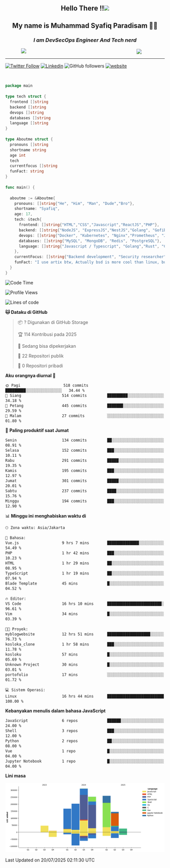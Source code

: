 <h2 align="center">

Hello There !!<img src="https://media.giphy.com/media/12oufCB0MyZ1Go/giphy.gif" width="50"></h2>

<h2 align="center">My name is Muhammad Syafiq Paradisam 👋👋</h2>

<h3 align="center"><em>I am DevSecOps Engineer And Tech nerd
</em></h3>

<img align="left" style="margin-left: 50px" src="https://static.zerochan.net/Alina.Clover.1024.4345060.webp" width="315"/>

<img align="center" style="margin-left: 50px" src="https://i.pinimg.com/736x/69/82/aa/6982aafd816ea48f48d0639c7797915c.jpg" width=250/>

<hr/>

[![Twitter Follow](https://img.shields.io/twitter/follow/misteranmol?label=Follow)](https://x.com/FikkzOutfit)
[![Linkedin](https://img.shields.io/badge/-syafiq-blue?style=square&logo=Linkedin&logoColor=white&link=https://www.linkedin.com/in/syafiq-paradisam/)](https://id.linkedin.com/in/syafiq-paradisam-b72749258)
![GitHub followers](https://img.shields.io/github/followers/syafiqparadisam?label=Follower&style=social)
[![website](https://img.shields.io/badge/Website-46a2f1.svg?&style=flat-square&logo=Google-Chrome&logoColor=white&link=https://anmolsingh.me/)](https://syafiq-paradisam.my.id)

<br/>

```go
package main

type tech struct {
  frontend []string
  backend []string
  devops []string
  databases []string
  language []string
}

type Aboutme struct {
  pronouns []string
  shortname string
  age int
  tech
  currentfocus []string
  funFact: string
}

func main() {

  aboutme := &Aboutme{
    pronouns: []string{"He", "Him", "Man", "Dude","Bro"},
    shortname: "Syafiq",
    age: 17,
    tech: &tech{
      frontend: []string{"HTML","CSS","Javascript","ReactJS","PHP"},
      backend: []string{"NodeJS", "ExpressJS","NestJS","Golang", "Gofiber", "Actixweb", "PHP", "Laravel", "Flask"},
      devops: []string{"Docker", "Kubernetes", "Nginx","Prometheus", "Jaeger", "Grafana", "Linux", "CI / CD"},
      databases: []string{"MySQL", "MongoDB", "Redis", "PostgreSQL"},
      language: []string{"Javascript / Typescript", "Golang","Rust", "C", "PHP","C++"}
    },
    currentFocus: []string{"Backend development", "Security researcher", "Blue team security","DevSecOps engineer"},
    funFact: "I use artix btw, Actually bsd is more cool than linux, but i can't use it because software issue, I am weaboo but not too much"
  }
}

```

<!--START_SECTION:waka-->
![Code Time](http://img.shields.io/badge/Code%20Time-376%20hrs%2013%20mins-blue)

![Profile Views](http://img.shields.io/badge/Profil%20dilihat-8-blue)

![Lines of code](https://img.shields.io/badge/Sejak%20Hello%20World%20aku%20telah%20menulis-1.4%20million%20baris%20kode-blue)

**🐱 Dataku di GitHub** 

> 📦 ? Digunakan di GitHub Storage 
 > 
> 🏆 114 Kontribusi pada 2025
 > 
> 💼 Sedang bisa dipekerjakan
 > 
> 📜 22 Repositori publik 
 > 
> 🔑 0 Repositori pribadi 
 > 
**Aku orangnya diurnal 🐤** 

```text
🌞 Pagi                   518 commits         █████████░░░░░░░░░░░░░░░░   34.44 % 
🌆 Siang                  514 commits         █████████░░░░░░░░░░░░░░░░   34.18 % 
🌃 Petang                 445 commits         ███████░░░░░░░░░░░░░░░░░░   29.59 % 
🌙 Malam                  27 commits          ░░░░░░░░░░░░░░░░░░░░░░░░░   01.80 % 
```
📅 **Paling produktif saat Jumat** 

```text
Senin                    134 commits         ██░░░░░░░░░░░░░░░░░░░░░░░   08.91 % 
Selasa                   152 commits         ███░░░░░░░░░░░░░░░░░░░░░░   10.11 % 
Rabu                     291 commits         █████░░░░░░░░░░░░░░░░░░░░   19.35 % 
Kamis                    195 commits         ███░░░░░░░░░░░░░░░░░░░░░░   12.97 % 
Jumat                    301 commits         █████░░░░░░░░░░░░░░░░░░░░   20.01 % 
Sabtu                    237 commits         ████░░░░░░░░░░░░░░░░░░░░░   15.76 % 
Minggu                   194 commits         ███░░░░░░░░░░░░░░░░░░░░░░   12.90 % 
```


📊 **Minggu ini menghabiskan waktu di** 

```text
🕑︎ Zona waktu: Asia/Jakarta

💬 Bahasa: 
Vue.js                   9 hrs 7 mins        ██████████████░░░░░░░░░░░   54.49 % 
PHP                      1 hr 42 mins        ███░░░░░░░░░░░░░░░░░░░░░░   10.23 % 
HTML                     1 hr 29 mins        ██░░░░░░░░░░░░░░░░░░░░░░░   08.95 % 
TypeScript               1 hr 19 mins        ██░░░░░░░░░░░░░░░░░░░░░░░   07.94 % 
Blade Template           45 mins             █░░░░░░░░░░░░░░░░░░░░░░░░   04.52 % 

🔥 Editor: 
VS Code                  16 hrs 10 mins      ████████████████████████░   96.61 % 
Vim                      34 mins             █░░░░░░░░░░░░░░░░░░░░░░░░   03.39 % 

🐱‍💻 Proyek: 
myblogwebsite            12 hrs 51 mins      ███████████████████░░░░░░   76.73 % 
kosloka_clone            1 hr 58 mins        ███░░░░░░░░░░░░░░░░░░░░░░   11.78 % 
kosloku                  57 mins             █░░░░░░░░░░░░░░░░░░░░░░░░   05.69 % 
Unknown Project          30 mins             █░░░░░░░░░░░░░░░░░░░░░░░░   03.01 % 
portofolio               17 mins             ░░░░░░░░░░░░░░░░░░░░░░░░░   01.72 % 

💻 Sistem Operasi: 
Linux                    16 hrs 44 mins      █████████████████████████   100.00 % 
```

**Kebanyakan menulis dalam bahasa JavaScript** 

```text
JavaScript               6 repos             ██████░░░░░░░░░░░░░░░░░░░   24.00 % 
Shell                    3 repos             ███░░░░░░░░░░░░░░░░░░░░░░   12.00 % 
Python                   2 repos             ██░░░░░░░░░░░░░░░░░░░░░░░   08.00 % 
Vue                      1 repo              █░░░░░░░░░░░░░░░░░░░░░░░░   04.00 % 
Jupyter Notebook         1 repo              █░░░░░░░░░░░░░░░░░░░░░░░░   04.00 % 
```



**Lini masa**

![Lines of Code chart](https://raw.githubusercontent.com/syafiqparadisam/syafiqparadisam/master/assets/bar_graph.png)


 Last Updated on 20/07/2025 02:11:30 UTC
<!--END_SECTION:waka-->
